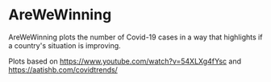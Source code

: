 # AreWeWinning

AreWeWinning plots the number of Covid-19 cases in a way that highlights if a country's situation is improving. 

Plots based on https://www.youtube.com/watch?v=54XLXg4fYsc and https://aatishb.com/covidtrends/

